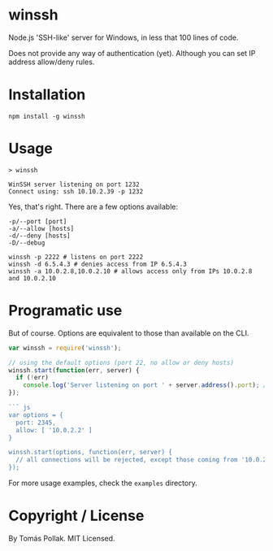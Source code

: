 winssh
======

Node.js 'SSH-like' server for Windows, in less that 100 lines of code.

Does not provide any way of authentication (yet). Although you can set IP address allow/deny rules.

# Installation

    npm install -g winssh

# Usage

    > winssh

    WinSSH server listening on port 1232
    Connect using: ssh 10.10.2.39 -p 1232

Yes, that's right. There are a few options available:

	-p/--port [port]
	-a/--allow [hosts]
	-d/--deny [hosts]
	-D/--debug

    winssh -p 2222 # listens on port 2222
    winssh -d 6.5.4.3 # denies access from IP 6.5.4.3
    winssh -a 10.0.2.8,10.0.2.10 # allows access only from IPs 10.0.2.8 and 10.0.2.10

# Programatic use

But of course. Options are equivalent to those than available on the CLI.

``` js
var winssh = require('winssh');

// using the default options (port 22, no allow or deny hosts)
winssh.start(function(err, server) {
  if (!err)
    console.log('Server listening on port ' + server.address().port); // by default, port 22
});

``` js
var options = {
  port: 2345,
  allow: [ '10.0.2.2' ]
}

winssh.start(options, function(err, server) {
  // all connections will be rejected, except those coming from '10.0.2.2'
});
```

For more usage examples, check the `examples` directory.

# Copyright / License

By Tomás Pollak. MIT Licensed.
